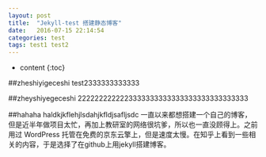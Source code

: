 ```yaml
---
layout: post
title:  "Jekyll-test 搭建静态博客"
date:   2016-07-15 22:14:54
categories: test
tags: test1 test2
---
```


* content
{:toc}

##zheshiyigeceshi
test2333333333333

##zheyshiyegeceshi 
2222222222223333333333333333333333333333

##hahaha
haldkjkflehjlsdahjkfldjsafljsdc
一直以来都想搭建一个自己的博客，但是近半年做项目太忙，再加上教研室的网络很坑爹，所以也一直没顾得上。之前用过 WordPress 托管在免费的京东云擎上，但是速度太慢。在知乎上看到一些相关的内容，于是选择了在github上用jekyll搭建博客。